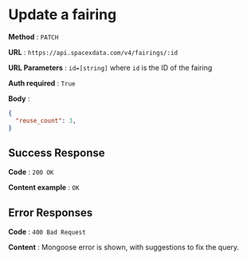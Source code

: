 # Update a fairing

**Method** : `PATCH`

**URL** : `https://api.spacexdata.com/v4/fairings/:id`

**URL Parameters** : `id=[string]` where `id` is the ID of the fairing

**Auth required** : `True`

**Body** :

```json
{
  "reuse_count": 3,
}
```

## Success Response

**Code** : `200 OK`

**Content example** : `OK`

## Error Responses

**Code** : `400 Bad Request`

**Content** : Mongoose error is shown, with suggestions to fix the query.
